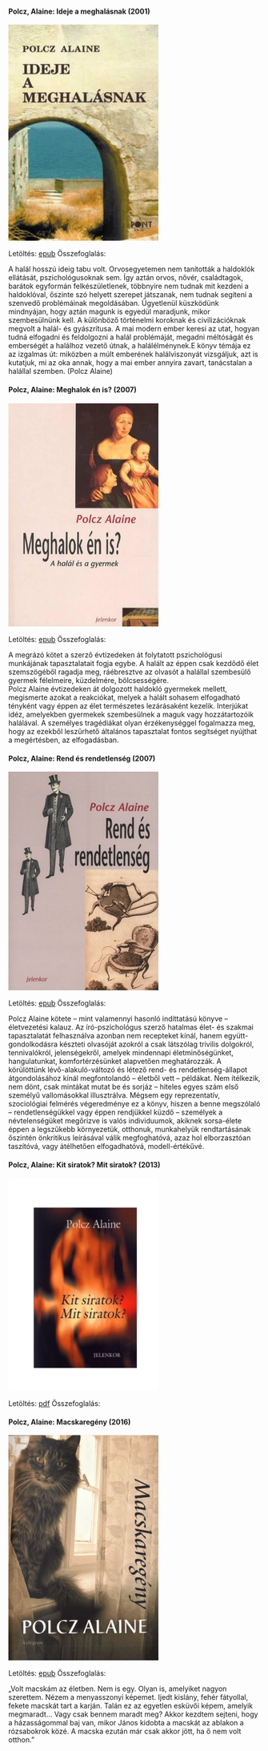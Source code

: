 #### <a name="id_1440">Polcz, Alaine: Ideje a meghalásnak (2001)</a>
<img src="https://github.com/BercziSandor/calibre_lib/raw/main/Polcz%2C%20Alaine/Ideje%20a%20meghalasnak%20%281440%29/cover.jpg" alt="cover" width="300"/>

Letöltés: [epub](https://github.com/BercziSandor/calibre_lib/raw/main/Polcz%2C%20Alaine/Ideje%20a%20meghalasnak%20%281440%29/Ideje%20a%20meghalasnak%20-%20Polcz%2C%20Alaine.epub)
Összefoglalás:
<p>A halál hosszú ideig tabu volt. Orvosegyetemen nem tanították a haldoklók ellátását, pszichológusoknak sem. Így aztán orvos, nővér, családtagok, barátok egyformán felkészületlenek, többnyire nem tudnak mit kezdeni a haldoklóval, őszinte szó helyett szerepet játszanak, nem tudnak segíteni a szenvedő problémáinak megoldásában. Ügyetlenül küszködünk mindnyájan, hogy aztán magunk is egyedül maradjunk, mikor szembesülnünk kell. A különböző történelmi koroknak és civilizációknak megvolt a halál- és gyászrítusa. A mai modern ember keresi az utat, hogyan tudná elfogadni és feldolgozni a halál problémáját, megadni méltóságát és emberségét a halálhoz vezető útnak, a halálélménynek.E könyv témája ez az izgalmas út: miközben a múlt emberének halálviszonyát vizsgáljuk, azt is kutatjuk, mi az oka annak, hogy a mai ember annyira zavart, tanácstalan a halállal szemben. (Polcz Alaine)</p>

#### <a name="id_1441">Polcz, Alaine: Meghalok én is? (2007)</a>
<img src="https://github.com/BercziSandor/calibre_lib/raw/main/Polcz%2C%20Alaine/Meghalok%20en%20is_%20%281441%29/cover.jpg" alt="cover" width="300"/>

Letöltés: [epub](https://github.com/BercziSandor/calibre_lib/raw/main/Polcz%2C%20Alaine/Meghalok%20en%20is_%20%281441%29/Meghalok%20en%20is_%20-%20Polcz%2C%20Alaine.epub)
Összefoglalás:
<div>
<p>A megrázó kötet a szerző évtizedeken át folytatott pszichológusi munkájának tapasztalatait fogja egybe. A halált az éppen csak kezdődő élet szemszögéből ragadja meg, ráébresztve az olvasót a halállal szembesülő gyermek félelmeire, küzdelmére, bölcsességére.<br>Polcz Alaine évtizedeken át dolgozott haldokló gyermekek mellett, megismerte azokat a reakciókat, melyek a halált sohasem elfogadható tényként vagy éppen az élet természetes lezárásaként kezelik. Interjúkat idéz, amelyekben gyermekek szembesülnek a maguk vagy hozzátartozóik halálával. A személyes tragédiákat olyan érzékenységgel fogalmazza meg, hogy az ezekből leszűrhető általános tapasztalat fontos segítséget nyújthat a megértésben, az elfogadásban.</p></div>

#### <a name="id_1442">Polcz, Alaine: Rend és rendetlenség (2007)</a>
<img src="https://github.com/BercziSandor/calibre_lib/raw/main/Polcz%2C%20Alaine/Rend%20es%20rendetlenseg%20%281442%29/cover.jpg" alt="cover" width="300"/>

Letöltés: [epub](https://github.com/BercziSandor/calibre_lib/raw/main/Polcz%2C%20Alaine/Rend%20es%20rendetlenseg%20%281442%29/Rend%20es%20rendetlenseg%20-%20Polcz%2C%20Alaine.epub)
Összefoglalás:
<div>
<p>Polcz ​Alaine kötete – mint valamennyi hasonló indíttatású könyve – életvezetési kalauz. Az író-pszichológus szerző hatalmas élet- és szakmai tapasztalatát felhasználva azonban nem recepteket kínál, hanem együtt-gondolkodásra készteti olvasóját azokról a csak látszólag trivilis dolgokról, tennivalókról, jelenségekről, amelyek mindennapi életminőségünket, hangulatunkat, komfortérzésünket alapvetően meghatározzák. A körülöttünk lévő-alakuló-változó és létező rend- és rendetlenség-állapot átgondolásához kínál megfontolandó – életből vett – példákat. Nem ítélkezik, nem dönt, csak mintákat mutat be és sorjáz – hiteles egyes szám első személyű vallomásokkal illusztrálva. Mégsem egy reprezentatív, szociológiai felmérés végeredménye ez a könyv, hiszen a benne megszólaló – rendetlenségükkel vagy éppen rendjükkel küzdő – személyek a névtelenségüket megőrizve is valós individuumok, akiknek sorsa-élete éppen a legszűkebb környezetük, otthonuk, munkahelyük rendtartásának őszintén önkritikus leírásával válik megfoghatóvá, azaz hol elborzasztóan taszítóvá, vagy átélhetően elfogadhatóvá, modell-értékűvé.</p></div>

#### <a name="id_1504">Polcz, Alaine: Kit siratok? Mit siratok? (2013)</a>
<img src="https://github.com/BercziSandor/calibre_lib/raw/main/Polcz%2C%20Alaine/Kit%20siratok_%20Mit%20siratok_%20%281504%29/cover.jpg" alt="cover" width="300"/>

Letöltés: [pdf](https://github.com/BercziSandor/calibre_lib/raw/main/Polcz%2C%20Alaine/Kit%20siratok_%20Mit%20siratok_%20%281504%29/Kit%20siratok_%20Mit%20siratok_%20-%20Polcz%2C%20Alaine.pdf)
Összefoglalás:


#### <a name="id_1439">Polcz, Alaine: Macskaregény (2016)</a>
<img src="https://github.com/BercziSandor/calibre_lib/raw/main/Polcz%2C%20Alaine/Macskaregeny%20%281439%29/cover.jpg" alt="cover" width="300"/>

Letöltés: [epub](https://github.com/BercziSandor/calibre_lib/raw/main/Polcz%2C%20Alaine/Macskaregeny%20%281439%29/Macskaregeny%20-%20Polcz%2C%20Alaine.epub)
Összefoglalás:
<div>
<p>„Volt macskám az életben. Nem is egy. Olyan is, amelyiket nagyon szerettem. Nézem a menyasszonyi képemet. Ijedt kislány, fehér fátyollal, fekete macskát tart a karján. Talán ez az egyetlen esküvői képem, amelyik megmaradt… Vagy csak bennem maradt meg? Akkor kezdtem sejteni, hogy a házasságommal baj van, mikor János kidobta a macskát az ablakon a rózsabokrok közé. A macska ezután már csak akkor jött, ha ő nem volt otthon.”</p></div>


